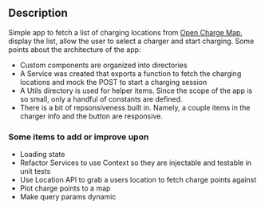 ## Description

Simple app to fetch a list of charging locations from [Open Charge Map](https://openchargemap.org/site/develop/api#/), display the list, allow the user to select
a charger and start charging. Some points about the architecture of the app:

- Custom components are organized into directories
- A Service was created that exports a function to fetch the charging locations and mock the POST to start a charging session
- A Utils directory is used for helper items. Since the scope of the app is so small, only a handful of constants are defined.
- There is a bit of repsonsiveness built in. Namely, a couple items in the charger info and the button are responsive.


### Some items to add or improve upon
- Loading state
- Refactor Services to use Context so they are injectable and testable in unit tests
- Use Location API to grab a users location to fetch charge points against
- Plot charge points to a map
- Make query params dynamic
